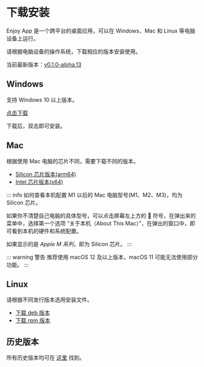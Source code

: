 # 下载安装

Enjoy App 是一个跨平台的桌面应用，可以在 Windows、Mac 和 Linux 等电脑设备上运行。

请根据电脑设备的操作系统，下载相应的版本安装使用。

当前最新版本：[v0.1.0-alpha.13](https://github.com/xiaolai/everyone-can-use-english/releases/latest)

## Windows

支持 Windows 10 以上版本。

[点击下载](https://github.com/xiaolai/everyone-can-use-english/releases/download/v0.1.0-alpha.13/Enjoy-0.1.0-alpha.13-Setup.exe)

下载后，双击即可安装。

## Mac

根据使用 Mac 电脑的芯片不同，需要下载不同的版本。

- [Silicon 芯片版本(arm64)](https://github.com/xiaolai/everyone-can-use-english/releases/download/v0.1.0-alpha.13/Enjoy-0.1.0-alpha.13-arm64.dmg)
- [Intel 芯片版本(x64)](https://github.com/xiaolai/everyone-can-use-english/releases/download/v0.1.0-alpha.13/Enjoy-0.1.0-alpha.13-x64.dmg)

::: info 如何查看本机配置
M1 以后的 Mac 电脑型号(M1、M2、M3)，均为 Silicon 芯片。

如果你不清楚自己电脑的具体型号，可以点击屏幕左上方的  符号，在弹出来的菜单中，选择第一个选项 “关于本机（About This Mac）”，在弹出的窗口中，即可看到本机的硬件和系统配置。

如果显示的是 _Apple M 系列_，即为 Silicon 芯片。
:::

::: warning 警告
推荐使用 macOS 12 及以上版本，macOS 11 可能无法使用部分功能。
:::

## Linux

请根据不同发行版本选用安装文件。

- [下载 deb 版本](https://github.com/xiaolai/everyone-can-use-english/releases/download/v0.1.0-alpha.13/enjoy_0.1.0-alpha.13_amd64.deb)
- [下载 rpm 版本](https://github.com/xiaolai/everyone-can-use-english/releases/download/v0.1.0-alpha.13/enjoy-0.1.0.alpha.13-1.x86_64.rpm)

## 历史版本

所有历史版本均可在 [这里](https://github.com/xiaolai/everyone-can-use-english/releases) 找到。
